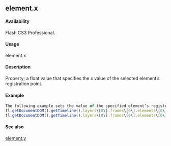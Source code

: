 ## element.x

#### Availability

Flash CS3 Professional.

#### Usage

element.x

#### Description

Property; a float value that specifies the *x* value of the selected element’s registration point.

#### Example

```javascript
The following example sets the value of the specified element’s registration point to 100, 200:
fl.getDocumentDOM().getTimeline().layers\[0\].frames\[0\].elements\[0\].x= 100;
fl.getDocumentDOM().getTimeline().layers\[0\].frames\[0\].elements\[0\].y= 200;

```
#### See also

[element.y](#!AdobeDocs/developers-animatesdk-docs/master/Element_object/elemen27.md)

<span id="element.y" class="anchor"></span>
